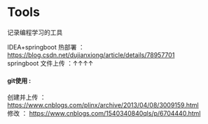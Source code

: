 # Tools
记录编程学习的工具

IDEA+springboot 热部署 ：https://blog.csdn.net/dujianxiong/article/details/78957701  
springboot 文件上传 ：↑↑↑↑

#### git使用 : 
创建并上传 ： https://www.cnblogs.com/plinx/archive/2013/04/08/3009159.html  
修改 ： https://www.cnblogs.com/1540340840qls/p/6704440.html



